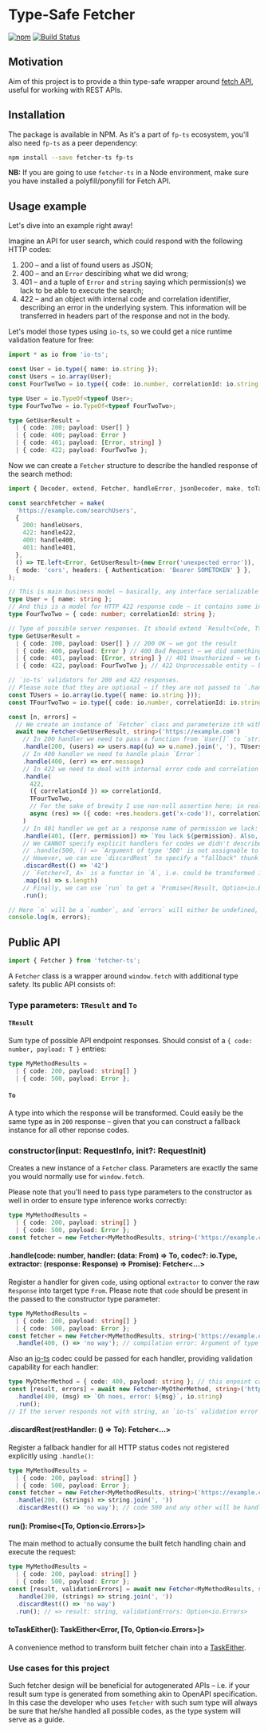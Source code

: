 # Type-Safe Fetcher

[![npm](https://img.shields.io/npm/v/fetcher-ts.svg)](https://www.npmjs.com/package/fetcher-ts)
[![Build Status](https://travis-ci.org/YBogomolov/fetcher-ts.svg)](https://travis-ci.org/YBogomolov/fetcher-ts)

## Motivation
Aim of this project is to provide a thin type-safe wrapper around [fetch API](https://developer.mozilla.org/en-US/docs/Web/API/Fetch_API), useful for working with REST APIs.

## Installation

The package is available in NPM. As it's a part of `fp-ts` ecosystem, you'll also need `fp-ts` as a peer dependency:

```sh
npm install --save fetcher-ts fp-ts
```

**NB:** If you are going to use `fetcher-ts` in a Node environment, make sure you have installed a polyfill/ponyfill for Fetch API.

## Usage example

Let's dive into an example right away!

Imagine an API for user search, which could respond with the following HTTP codes:

1. 200 – and a list of found users as JSON;
2. 400 – and an `Error` desciribing what we did wrong;
3. 401 – and a tuple of `Error` and `string` saying which permission(s) we lack to be able to execute the search;
4. 422 – and an object with internal code and correlation identifier, describing an error in the underlying system. This information will be transferred in headers part of the response and not in the body.

Let's model those types using `io-ts`, so we could get a nice runtime validation feature for free:

```ts
import * as io from 'io-ts';

const User = io.type({ name: io.string });
const Users = io.array(User);
const FourTwoTwo = io.type({ code: io.number, correlationId: io.string });

type User = io.TypeOf<typeof User>;
type FourTwoTwo = io.TypeOf<typeof FourTwoTwo>;

type GetUserResult =
  | { code: 200; payload: User[] }
  | { code: 400; payload: Error }
  | { code: 401; payload: [Error, string] }
  | { code: 422; payload: FourTwoTwo };
```

Now we can create a `Fetcher` structure to describe the handled response of the search method:

```ts
import { Decoder, extend, Fetcher, handleError, jsonDecoder, make, toTaskEither } from '../src/fetcher';

const searchFetcher = make(
  'https://example.com/searchUsers',
  {
    200: handleUsers,
    422: handle422,
    400: handle400,
    401: handle401,
  },
  () => TE.left<Error, GetUserResult>(new Error('unexpected error')),
  { mode: 'cors', headers: { Authentication: 'Bearer SOMETOKEN' } },
);
```

```ts
// This is main business model – basically, any interface serializable to JSON you can imagine
type User = { name: string };
// And this is a model for HTTP 422 response code – it contains some internal code plus correlation ID from logging system
type FourTwoTwo = { code: number; correlationId: string };

// Type of possible server responses. It should extend `Result<Code, T>` from `fetcher`:
type GetUserResult =
  | { code: 200, payload: User[] } // 200 OK – we got the result
  | { code: 400, payload: Error } // 400 Bad Request – we did something wrong
  | { code: 401, payload: [Error, string] } // 401 Unauthorized – we tried requesting a resource we don't have access to
  | { code: 422, payload: FourTwoTwo }; // 422 Unprocessable entity – business logic error from some internal system

// `io-ts` validators for 200 and 422 responses.
// Please note that they are optional – if they are not passed to `.handle()`, the validation stage will be skipped.
const TUsers = io.array(io.type({ name: io.string }));
const TFourTwoTwo = io.type({ code: io.number, correlationId: io.string });

const [n, errors] = 
  // We create an instance of `Fetcher` class and parameterize ith with our response type and final transformation result we want:
  await new Fetcher<GetUserResult, string>('https://example.com')
    // In 200 handler we need to pass a function from `User[]` to `string`, as specified in `Fetcher` parameters:
    .handle(200, (users) => users.map((u) => u.name).join(', '), TUsers)
    // In 400 handler we need to handle plain `Error`:
    .handle(400, (err) => err.message)
    // In 422 we need to deal with internal error code and correlation ID:
    .handle(
      422,
      ({ correlationId }) => correlationId,
      TFourTwoTwo,
      // For the sake of brewity I use non-null assertion here; in real code you should check for presence:
      async (res) => ({ code: +res.headers.get('x-code')!, correlationId: res.headers.get('x-correlation-id')! }),
    )
    // In 401 handler we get as a response name of permission we lack:
    .handle(401, ([err, permission]) => `You lack ${permission}. Also, ${err.message}`)
    // We CANNOT specify explicit handlers for codes we didn't describe in the `GetUserResult` type:
    // .handle(500, () => `Argument of type '500' is not assignable to parameter of type 'never'`)
    // However, we can use `discardRest` to specify a "fallback" thunk which will be executed for any codes which are not explicitly handled:
    .discardRest(() => '42')
    // `Fetcher<T, A>` is a functor in `A`, i.e. could be transformed into `Fetcher<T, B>`:
    .map((s) => s.length)
    // Finally, we can use `run` to get a `Promise<[Result, Option<io.Errors>]>`:
    .run();

// Here `n` will be a `number`, and `errors` will either be undefined, or an instance of `io.Errors`:
console.log(n, errors);
```

## Public API

```ts
import { Fetcher } from 'fetcher-ts';
```

A `Fetcher` class is a wrapper around `window.fetch` with additional type safety. Its public API consists of:

### Type parameters: `TResult` and `To`

#### `TResult`

Sum type of possible API endpoint responses. Should consist of a `{ code: number, payload: T }` entries:

```ts
type MyMethodResults = 
  | { code: 200, payload: string[] } 
  | { code: 500, payload: Error };
```

#### `To`

A type into which the response will be transformed. Could easily be the same type as in `200` response – given that you can construct a fallback instance for all other reponse codes.

### constructor(input: RequestInfo, init?: RequestInit)

Creates a new instance of a `Fetcher` class. Parameters are exactly the same you would normally use for `window.fetch`.

Please note that you'll need to pass type parameters to the constructor as well in order to ensure type inference works correctly:

```ts
type MyMethodResults = 
  | { code: 200, payload: string[] } 
  | { code: 500, payload: Error };
const fetcher = new Fetcher<MyMethodResults, string>('https://example.com');
```

#### .handle(code: number, handler: (data: From) => To, codec?: io.Type<From>, extractor: (response: Response) => Promise<From>): Fetcher<...>

Register a handler for given `code`, using optional `extractor` to conver the raw `Response` into target type `From`. Please note that `code` should be present in the passed to the constructor type parameter:

```ts
type MyMethodResults = 
  | { code: 200, payload: string[] } 
  | { code: 500, payload: Error };
const fetcher = new Fetcher<MyMethodResults, string>('https://example.com')
  .handle(400, () => 'no way'); // compilation error: Argument of type '400' is not assignable to parameter of type 'never'
```

Also an [io-ts](https://gcanti.github.io/io-ts/) codec could be passed for each handler, providing validation capability for each handler:

```ts
type MyOtherMethod = { code: 400, payload: string }; // this enpoint can only fail with a text of an error :(
const [result, errors] = await new Fetcher<MyOtherMethod, string>('https://example.com/other')
  .handle(400, (msg) => `Oh noes, error: ${msg}`, io.string)
  .run();
// If the server responds not with string, an `io-ts` validation error will be present in `errors` (`Some<Errors>`).
```

#### .discardRest(restHandler: () => To): Fetcher<...>

Register a fallback handler for all HTTP status codes not registered explicitly using `.handle()`:

```ts
type MyMethodResults = 
  | { code: 200, payload: string[] } 
  | { code: 500, payload: Error };
const fetcher = new Fetcher<MyMethodResults, string>('https://example.com')
  .handle(200, (strings) => string.join(', '))
  .discardRest(() => 'no way'); // code 500 and any other will be handled by this thunk
```

#### run(): Promise<[To, Option<io.Errors>]>

The main method to actually consume the built fetch handling chain and execute the request:

```ts
type MyMethodResults = 
  | { code: 200, payload: string[] } 
  | { code: 500, payload: Error };
const [result, validationErrors] = await new Fetcher<MyMethodResults, string>('https://example.com')
  .handle(200, (strings) => string.join(', '))
  .discardRest(() => 'no way')
  .run(); // => result: string, validationErrors: Option<io.Errors>
```

#### toTaskEither(): TaskEither<Error, [To, Option<io.Errors>]>

A convenience method to transform built fetcher chain into a [TaskEither](https://gcanti.github.io/fp-ts/modules/TaskEither.ts.html).

### Use cases for this project

Such fetcher design will be beneficial for autogenerated APIs – i.e. if your result sum type is generated from something akin to OpenAPI specification. In this case the developer who uses `fetcher` with such sum type will always be sure that he/she handled all possible codes, as the type system will serve as a guide.
